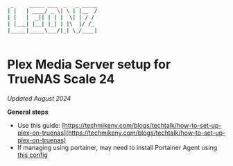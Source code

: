 ```bash
 _     _____ ___  _   _ _____
| |   | ____/ _ \| \ | |__  /
| |   |  _|| | | |  \| | / / 
| |___| |__| |_| | |\  |/ /_ 
|_____|_____\___/|_| \_/____|
                             
```
# Plex Media Server setup for TrueNAS Scale 24
_Updated August 2024_

**General steps**
- Use this guide: [https://techmikeny.com/blogs/techtalk/how-to-set-up-plex-on-truenas](https://techmikeny.com/blogs/techtalk/how-to-set-up-plex-on-truenas)
- If managing using portainer, may need to install Portainer Agent using  [this config](https://github.com/leonzwrx/homelab-wiki/blob/main/podman_configs/portainer_agent_truenas_docker.txt)